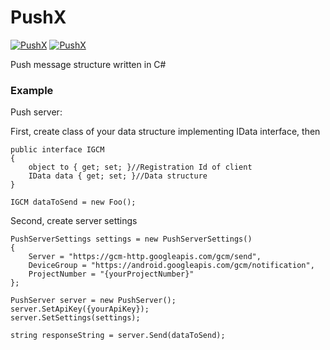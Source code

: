 # PushX

[![PushX](https://img.shields.io/pypi/status/Django.svg)]()
[![PushX](https://img.shields.io/badge/.NET-4.5.2-green.svg)]()


Push message structure written in C#


### Example

Push server:

First, create class of your data structure implementing IData interface, then

    public interface IGCM
    {
        object to { get; set; }//Registration Id of client
        IData data { get; set; }//Data structure
    }

    IGCM dataToSend = new Foo();

Second, create server settings

    PushServerSettings settings = new PushServerSettings()
    {
        Server = "https://gcm-http.googleapis.com/gcm/send",
        DeviceGroup = "https://android.googleapis.com/gcm/notification",
        ProjectNumber = "{yourProjectNumber}"
    };
    
    PushServer server = new PushServer();
    server.SetApiKey({yourApiKey});
    server.SetSettings(settings);
    
    string responseString = server.Send(dataToSend);
